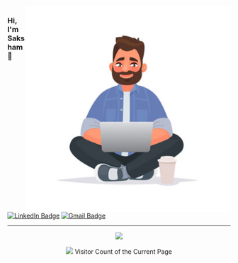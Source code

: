 <img align="right" src="https://github.com/sakshamgupta006/sakshamgupta006/blob/main/front.jpg" alt="Coding Bliss" width=465px height=465px/>

### Hi, I'm Saksham 👋

[![LinkedIn Badge](https://img.shields.io/badge/LinkedIn-0077B5?style=for-the-badge&logo=linkedin&logoColor=white)](https://in.linkedin.com/in/guptasaksham)
[![Gmail Badge](https://img.shields.io/badge/Gmail-D14836?style=for-the-badge&logo=gmail&logoColor=white)](mailto:saksham@vt.edu)

---

<p align='center'>
  <a href="#"><img src="https://github-readme-stats.vercel.app/api?username=sakshamgupta006&show_icons=true&count_private=true&theme=dark" width="350"></a>
</p>

<p align='center'>
  <a href="#"><img src="https://badges.pufler.dev/visits/sakshamgupta006/sakshamgupta006"></a> Visitor Count of the Current Page
</p>

<!--
**sakshamgupta006/sakshamgupta006** is a ✨ _special_ ✨ repository because its `README.md` (this file) appears on your GitHub profile.

Here are some ideas to get you started:

- 🔭 I’m currently working on ...
- 🌱 I’m currently learning ...
- 👯 I’m looking to collaborate on ...
- 🤔 I’m looking for help with ...
- 💬 Ask me about ...
- 📫 How to reach me: ...
- 😄 Pronouns: ...
- ⚡ Fun fact: ...
-->
